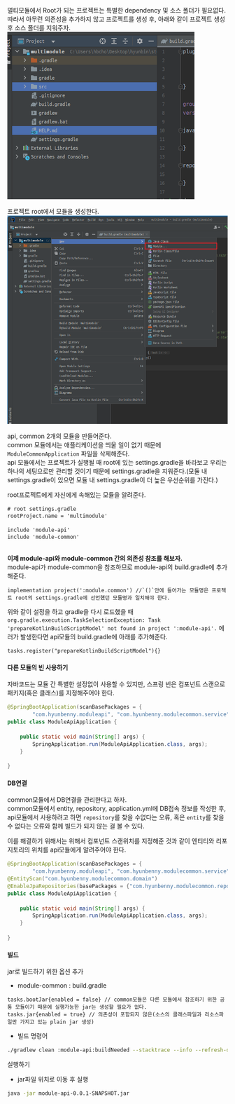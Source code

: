 멀티모듈에서 Root가 되는 프로젝트는 특별한 dependency 및 소스 폴더가 필요없다.
따라서 아무런 의존성을 추가하지 않고 프로젝트를 생성 후, 아래와 같이 프로젝트 생성 후 소스 폴더를 지워주자.<br/>
![](img/1_deleteRootSrcDir.png)<br/>

프로젝트 root에서 모듈을 생성한다.<br/>
![](img/create_module.png)<br/>

api, common 2개의 모듈을 만들어준다.<br/>
common 모듈에서는 애플리케이션을 띄울 일이 없기 때문에 `ModuleCommonApplication` 파일을 삭제해준다.<br/>
api 모듈에서는 프로젝트가 실행될 때 root에 있는 settings.gradle을 바라보고 우리는 하나의 세팅으로만 관리할 것이기 때문에 settings.gradle을 지워준다.(모듈 내 settings.gradle이 있으면 모듈 내 settings.gradle이 더 높은 우선순위를 가진다.)<br/>

root프로젝트에게 자신에게 속해있는 모듈을 알려준다.<br/>
```text
# root settings.gradle
rootProject.name = 'multimodule'

include 'module-api'
include 'module-common'
```
<br/>
<b> 이제 module-api와 module-common 간의 의존성 참조를 해보자.</b><br/>
module-api가 module-common을 참조하므로 module-api의 build.gradle에 추가해준다.<br/>

```text
implementation project(':module.common') //`()`안에 들어가는 모듈명은 프로젝트 root의 settings.gradle에 선언헀던 모듈명과 일치해야 한다. 
```

위와 같이 설정을 하고 gradle을 다시 로드했을 때
`org.gradle.execution.TaskSelectionException: Task 'prepareKotlinBuildScriptModel' not found in project ':module-api'.` 에러가 발생한다면
api모듈의 build.gradle에 아래를 추가해준다.
```text
tasks.register("prepareKotlinBuildScriptModel"){}
```

#### 다른 모듈의 빈 사용하기
자바코드는 모듈 간 특별한 설정없이 사용할 수 있지만, 스프링 빈은 컴포넌트 스캔으로 패키지(혹은 클래스)를 지정해주어야 한다.
```java
@SpringBootApplication(scanBasePackages = {
		"com.hyunbenny.moduleapi", "com.hyunbenny.modulecommon.service" }) 
public class ModuleApiApplication {

	public static void main(String[] args) {
		SpringApplication.run(ModuleApiApplication.class, args);
	}

}
```

#### DB연결
common모듈에서 DB연결을 관리한다고 하자.<br/>
common모듈에서 entity, repository, application.yml에 DB접속 정보를 작성한 후, api모듈에서 사용하려고 하면 `repository`를 찾을 수없다는 오류, 혹은 `entity`를 찾을 수 없다는 오류와 함께 빌드가 되지 않는 걸 볼 수 있다.
<br/>

이를 해결하기 위해서는 위해서 컴포넌트 스캔위치를 지정해준 것과 같이 엔티티와 리포지토리의 위치를 api모듈에게 알려주어야 한다.
```java
@SpringBootApplication(scanBasePackages = {
		"com.hyunbenny.moduleapi", "com.hyunbenny.modulecommon.service" })
@EntityScan("com.hyunbenny.modulecommon.domain")
@EnableJpaRepositories(basePackages = {"com.hyunbenny.modulecommon.repository"})
public class ModuleApiApplication {
    
	public static void main(String[] args) {
		SpringApplication.run(ModuleApiApplication.class, args);
	}
    
}
```


#### 빌드
jar로 빌드하기 위한 옵션 추가
- module-common : build.gradle
```text
tasks.bootJar{enabled = false} // common모듈은 다른 모듈에서 참조하기 위한 공통 모듈이기 때문에 실행가능한 jar는 생성할 필요가 없다.
tasks.jar{enabled = true} // 의존성이 포함되지 않은(소스의 클래스파일과 리소스파일만 가지고 있는 plain jar 생성)
```

- 빌드 명령어
```bash
./gradlew clean :module-api:buildNeeded --stacktrace --info --refresh-dependencies -x test 
```

실행하기<br/>
- jar파일 위치로 이동 후 실행
```bash
java -jar module-api-0.0.1-SNAPSHOT.jar
``` 